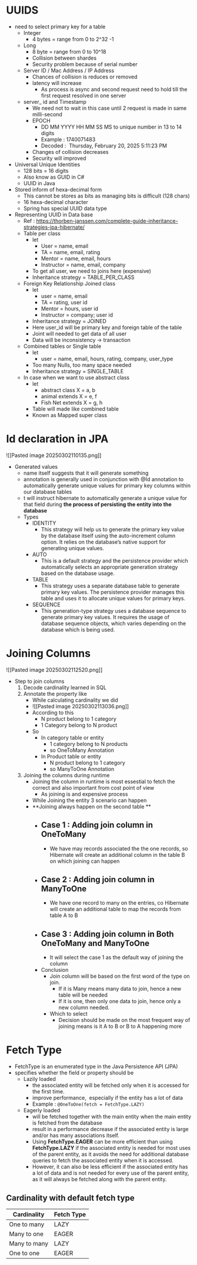 

# UUIDS
- need to select primary key for a table
	- Integer
		- 4 bytes = range from 0 to 2^32 -1
	- Long
		- 8 byte = range from 0 to 10^18
		- Collision between shardes
		- Security problem because of serial number
	- Server ID / Mac Address / IP Address
		- Chances of collision is reduces or removed
		- latency will increase
			- As process is async and second request need to hold till the first request resolved in one server
	- server_ id and Timestamp
		- We need not to wait in this case until 2 request is made in same milli-second
		- EPOCH
			- DD MM YYYY HH MM SS MS to unique number in 13 to 14 digits
			- Example : 1740071483
			- Decoded :  Thursday, February 20, 2025 5:11:23 PM
		- Changes of collision decreases
		- Security will improved
- Universal Unique Identities
	- 128 bits = 16 digits
	- Also know as GUID in C#
	- UUID in Java
- Stored inform of hexa-decimal form
	- This cannot be stores as bits as managing bits is difficult (128 chars)
	- 16 hexa-decimal character 
	- Spring has special UUID data type
- Representing UUID in Data base
	- Ref : https://thorben-janssen.com/complete-guide-inheritance-strategies-jpa-hibernate/
	- Table per class
		- let
			- User = name, email
			- TA  = name, email, rating
			- Mentor = name, email, hours
			- Instructor  = name, email, company
		- To get all user, we need to joins here (expensive)
		- Inheritance strategy = TABLE_PER_CLASS
	- Foreign Key Relationship Joined class
		- let
			- user  = name, email
			- TA = rating, user id
			- Mentor = hours, user id
			- Instructor = company; user id
		-  Inheritance strategy = JOINED
		- Here user_id will be primary key and foreign table of the table
		- Joint will needed to get data of all user
		- Data will be inconsistency -> transaction
	- Combined tables or Single table
		- let
			- user = name, email, hours, rating, company, user_type
		- Too many Nulls, too many space needed
		-  Inheritance strategy = SINGLE_TABLE
	- In case when we want to use abstract class
		- let 
			- abstract class X = a, b
			- animal extends X = e, f
			- Fish Net extends X = g, h
		- Table will made like combined table
		- Known as Mapped super class

# Id declaration in JPA
![[Pasted image 20250302110135.png]]
- Generated values
	- name itself suggests that it will generate something
	- annotation is generally used in conjunction with @Id annotation to automatically generate unique values for primary key columns within our database tables
	- t will instruct hibernate to automatically generate a unique value for that field during **the process of persisting the entity into the database**
	- Types
		- IDENTITY
			- This strategy will help us to generate the primary key value by the database itself using the auto-increment column option. It relies on the database’s native support for generating unique values.
		- AUTO
			- This is a default strategy and the persistence provider which automatically selects an appropriate generation strategy based on the database usage.
		- TABLE
			- This strategy uses a separate database table to generate primary key values. The persistence provider manages this table and uses it to allocate unique values for primary keys.
		- SEQUENCE 
			- This generation-type strategy uses a database sequence to generate primary key values. It requires the usage of database sequence objects, which varies depending on the database which is being used.
# Joining Columns
![[Pasted image 20250302112520.png]]
- Step to join columns
	1. Decode cardinality learned in SQL
	2. Annotate the  property like
		- While calculating cardinality we did
		- ![[Pasted image 20250302113036.png]]
		- According to this
			- N product belong to 1 category
			- 1 Category belong to N product
		- So 
			- In category table or entity
				- 1 category belong to N products
				- so OneToMany  Annotation
			- In Product table or entity
				- N product belong to 1 category
				- so ManyToOne Annotation
	3. Joining the columns during runtime
		- Joining the column in runtime is most essestial to fetch the correct and also important from cost point of view
			- As joining is and expensive process
		- While Joining the entity 3 scenario can happen
		- **Joining always happen on the second table **
			- ## Case 1 : Adding join column in OneToMany
				- We have may records associated the the one records, so Hibernate will create an additional column in the table B on which joining can happen
			- ## Case 2 : Adding join column in ManyToOne
				- We have one record to many on the entries, co Hibernate will create an additional table to map the records from table A to B
			- ## Case 3 : Adding join column in Both OneToMany and ManyToOne
				- It will select the case 1 as the default way of joining the column
			- Conclusion
				- Join column will be based on the first word of the type on join.
					- If it is Many means many data to join, hence a new table will be needed
					- If it is one, then only one data to join, hence only a new column needed.
				- Which to select
					- Decision should be made on the most frequent way of joining means is it A to B or B to A happening more

# Fetch Type
- FetchType is an enumerated type in the Java Persistence API (JPA)
- specifies whether the field or property should be 
	- Lazily loaded 
		- the associated entity will be fetched only when it is accessed for the first time.
		- improve performance,  especially if the entity has a lot of data
		- Example : `@OneToOne(fetch = FetchType.LAZY)`
	- Eagerly loaded
		- will be fetched together with the main entity when the main entity is fetched from the database
		- result in a performance decrease if the associated entity is large and/or has many associations itself.
		- Using **FetchType.EAGER** can be more efficient than using **FetchType.LAZY** if the associated entity is needed for most uses of the parent entity, as it avoids the need for additional database queries to fetch the associated entity when it is accessed. 
		- However, it can also be less efficient if the associated entity has a lot of data and is not needed for every use of the parent entity, as it will always be fetched along with the parent entity. 
## Cardinality with default fetch type

| Cardinality  | Fetch Type |
| ------------ | ---------- |
| One to many  | LAZY       |
| Many to one  | EAGER      |
| Many to many | LAZY       |
| One to one   | EAGER      |

